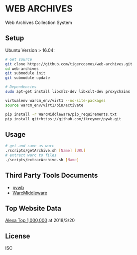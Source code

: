 # WEB ARCHIVES

Web Archives Collection System

## Setup

Ubuntu Version > 16.04:

```sh
# Get source
git clone https://github.com/tigercosmos/web-archives.git
cd web-archives
git submodule init
git submodule update

# Dependencies
sudo apt-get install libxml2-dev libxslt-dev proxychains

virtualenv warcm_env/virt1 --no-site-packages
source warcm_env/virt1/bin/activate

pip install -r WarcMiddleware/pip_requirements.txt
pip install git+https://github.com/ikreymer/pywb.git
```

## Usage

```sh
# get and save as warc
./scripts/getArchive.sh [Name] [URL]
# extract warc to files
./scripts/extracArchive.sh [Name]
```

## Third Party Tools Documents

- [pywb](https://pywb.readthedocs.io/en/latest/manual/usage.html)
- [WarcMiddleware](https://github.com/tigercosmos/WarcMiddleware/)

## Top Website Data

[Alexa Top 1,000,000](http://s3.amazonaws.com/alexa-static/top-1m.csv.zip) at 2018/3/20

## License

ISC
